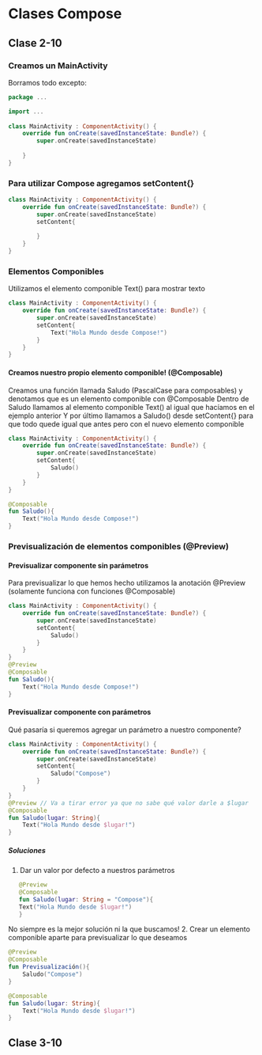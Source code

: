 # Clases Compose

## Clase 2-10
### Creamos un MainActivity
Borramos todo excepto:
```Kotlin
package ...

import ...
        
class MainActivity : ComponentActivity() {
    override fun onCreate(savedInstanceState: Bundle?) {
        super.onCreate(savedInstanceState)
        
    }
}
```
### Para utilizar Compose agregamos setContent{} 
```Kotlin
class MainActivity : ComponentActivity() {
    override fun onCreate(savedInstanceState: Bundle?) {
        super.onCreate(savedInstanceState)
        setContent{
            
        }
    }
}
```
### Elementos Componibles
Utilizamos el elemento componible Text() para mostrar texto
```Kotlin
class MainActivity : ComponentActivity() {
    override fun onCreate(savedInstanceState: Bundle?) {
        super.onCreate(savedInstanceState)
        setContent{
            Text("Hola Mundo desde Compose!")
        }
    }
}
```

#### Creamos nuestro propio elemento componible! (@Composable)
Creamos una función llamada Saludo (PascalCase para composables) y denotamos que es un elemento componible con @Composable
Dentro de Saludo llamamos al elemento componible Text() al igual que hacíamos en el ejemplo anterior
Y por último llamamos a Saludo() desde setContent{} para que todo quede igual que antes pero con el nuevo elemento componible
```Kotlin
class MainActivity : ComponentActivity() {
    override fun onCreate(savedInstanceState: Bundle?) {
        super.onCreate(savedInstanceState)
        setContent{
            Saludo() 
        }
    }
}

@Composable
fun Saludo(){
    Text("Hola Mundo desde Compose!")
}
```

### Previsualización de elementos componibles (@Preview)

#### Previsualizar componente sin parámetros
Para previsualizar lo que hemos hecho utilizamos la anotación @Preview (solamente funciona con funciones @Composable)
```Kotlin
class MainActivity : ComponentActivity() {
    override fun onCreate(savedInstanceState: Bundle?) {
        super.onCreate(savedInstanceState)
        setContent{
            Saludo()
        }
    }
}
@Preview
@Composable
fun Saludo(){
    Text("Hola Mundo desde Compose!")
}
```

#### Previsualizar componente con parámetros
Qué pasaría si queremos agregar un parámetro a nuestro componente?
```Kotlin
class MainActivity : ComponentActivity() {
    override fun onCreate(savedInstanceState: Bundle?) {
        super.onCreate(savedInstanceState)
        setContent{
            Saludo("Compose")
        }
    }
}
@Preview // Va a tirar error ya que no sabe qué valor darle a $lugar
@Composable
fun Saludo(lugar: String){
    Text("Hola Mundo desde $lugar!")
}
```

##### Soluciones
1. Dar un valor por defecto a nuestros parámetros
```Kotlin
   @Preview
   @Composable
   fun Saludo(lugar: String = "Compose"){
   Text("Hola Mundo desde $lugar!")
   }
```
No siempre es la mejor solución ni la que buscamos!
2. Crear un elemento componible aparte para previsualizar lo que deseamos
```Kotlin
@Preview
@Composable
fun Previsualización(){
    Saludo("Compose")
}

@Composable
fun Saludo(lugar: String){
    Text("Hola Mundo desde $lugar!")
}
```

## Clase 3-10
